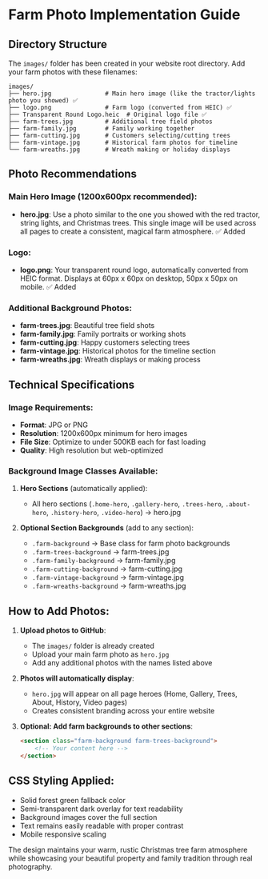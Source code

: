 # Farm Photo Implementation Guide

## Directory Structure
The `images/` folder has been created in your website root directory. Add your farm photos with these filenames:

```
images/
├── hero.jpg               # Main hero image (like the tractor/lights photo you showed) ✅
├── logo.png               # Farm logo (converted from HEIC) ✅
├── Transparent Round Logo.heic  # Original logo file ✅
├── farm-trees.jpg         # Additional tree field photos
├── farm-family.jpg        # Family working together
├── farm-cutting.jpg       # Customers selecting/cutting trees
├── farm-vintage.jpg       # Historical farm photos for timeline
└── farm-wreaths.jpg       # Wreath making or holiday displays
```

## Photo Recommendations

### Main Hero Image (1200x600px recommended):
- **hero.jpg**: Use a photo similar to the one you showed with the red tractor, string lights, and Christmas trees. This single image will be used across all pages to create a consistent, magical farm atmosphere. ✅ Added

### Logo:
- **logo.png**: Your transparent round logo, automatically converted from HEIC format. Displays at 60px x 60px on desktop, 50px x 50px on mobile. ✅ Added

### Additional Background Photos:
- **farm-trees.jpg**: Beautiful tree field shots
- **farm-family.jpg**: Family portraits or working shots
- **farm-cutting.jpg**: Happy customers selecting trees
- **farm-vintage.jpg**: Historical photos for the timeline section
- **farm-wreaths.jpg**: Wreath displays or making process

## Technical Specifications

### Image Requirements:
- **Format**: JPG or PNG
- **Resolution**: 1200x600px minimum for hero images
- **File Size**: Optimize to under 500KB each for fast loading
- **Quality**: High resolution but web-optimized

### Background Image Classes Available:

1. **Hero Sections** (automatically applied):
   - All hero sections (`.home-hero`, `.gallery-hero`, `.trees-hero`, `.about-hero`, `.history-hero`, `.video-hero`) → hero.jpg

2. **Optional Section Backgrounds** (add to any section):
   - `.farm-background` → Base class for farm photo backgrounds
   - `.farm-trees-background` → farm-trees.jpg
   - `.farm-family-background` → farm-family.jpg
   - `.farm-cutting-background` → farm-cutting.jpg
   - `.farm-vintage-background` → farm-vintage.jpg
   - `.farm-wreaths-background` → farm-wreaths.jpg

## How to Add Photos:

1. **Upload photos to GitHub**:
   - The `images/` folder is already created
   - Upload your main farm photo as `hero.jpg`
   - Add any additional photos with the names listed above

2. **Photos will automatically display**:
   - `hero.jpg` will appear on all page heroes (Home, Gallery, Trees, About, History, Video pages)
   - Creates consistent branding across your entire website

3. **Optional: Add farm backgrounds to other sections**:
   ```html
   <section class="farm-background farm-trees-background">
       <!-- Your content here -->
   </section>
   ```

## CSS Styling Applied:
- Solid forest green fallback color
- Semi-transparent dark overlay for text readability
- Background images cover the full section
- Text remains easily readable with proper contrast
- Mobile responsive scaling

The design maintains your warm, rustic Christmas tree farm atmosphere while showcasing your beautiful property and family tradition through real photography.